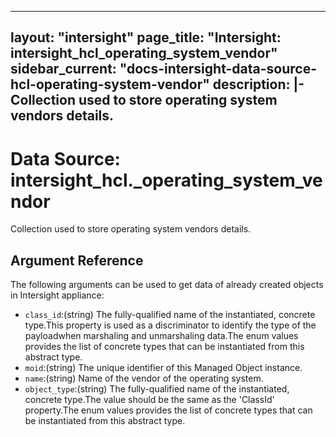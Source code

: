 
---
layout: "intersight"
page_title: "Intersight: intersight_hcl_operating_system_vendor"
sidebar_current: "docs-intersight-data-source-hcl-operating-system-vendor"
description: |-
Collection used to store operating system vendors details.
---

# Data Source: intersight_hcl._operating_system_vendor
Collection used to store operating system vendors details.
## Argument Reference
The following arguments can be used to get data of already created objects in Intersight appliance:
* `class_id`:(string) The fully-qualified name of the instantiated, concrete type.This property is used as a discriminator to identify the type of the payloadwhen marshaling and unmarshaling data.The enum values provides the list of concrete types that can be instantiated from this abstract type. 
* `moid`:(string) The unique identifier of this Managed Object instance. 
* `name`:(string) Name of the vendor of the operating system. 
* `object_type`:(string) The fully-qualified name of the instantiated, concrete type.The value should be the same as the 'ClassId' property.The enum values provides the list of concrete types that can be instantiated from this abstract type. 
